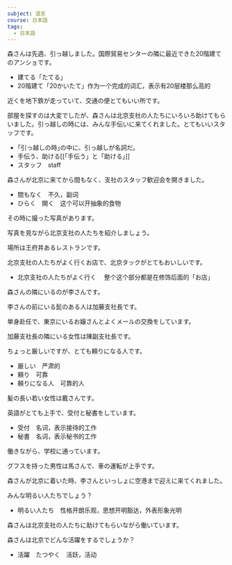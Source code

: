 ```yaml
---
subject: 语言
course: 日本語
tags:
  - 日本語
---
```

森さんは先週、引っ越しました。国際貿易センターの隣に最近できた20階建てのアンショです。

- 建てる「たてる」
- 20階建て「20かいたて」作为一个完成的词汇，表示有20层楼那么高的

近くを地下鉄が走っていて、交通の便とてもいい所です。

部屋を探すのは大変でしたが、森さんは北京支社の人たちにいろいろ助けてもらいました。引っ越しの時には、みんな手伝いに来てくれました。とてもいいスタッフです。

- ｢引っ越しの時｣の中に、引っ越しが名詞だ。
- 手伝う、助ける[[「手伝う」と「助ける」]]
- スタッフ　staff

森さんが北京に来てから間もなく、支社のスタッフ歓迎会を開きました。

- 間もなく　不久，副词
- ひらく　開く　这个可以开抽象的食物

その時に撮った写真があります。

写真を見ながら北京支社の人たちを紹介しましょう。

場所は王府井あるレス卜ランです。

北京支社の人たちがよく行くお店で、北京タックがとてもおいしいです。

- 北京支社の人たちがよく行く　 整个这个部分都是在修饰后面的「お店」

森さんの隣にいるのが李さんです。

李さんの前にいる髭のある人は加藤支社長です。

単身赴任で、東京にいるお嬢さんとよくメールの交換をしています。

加藤支社長の隣にいる女性は陳副支社長です。

ちょっと厳しいですが、とても頼りになる人です。


- 厳しい　严肃的
- 頼り　可靠
- 頼りになる人　可靠的人

髪の長い若い女性は戴さんです。

英語がとても上手で、受付と秘書をしています。

- 受付　名词，表示接待的工作
- 秘書　名词，表示秘书的工作

働きながら、学校に通っています。

グフスを持った男性は馬さんで、車の運転が上手です。

森さんが北京に着いた時、李さんといっしょに空港まで迎えに来てくれました。

みんな明るい人たちでしょう？

- 明るい人たち　性格开朗乐观，思想开明豁达，外表形象光明

森さんは北京支社の人たちに助けてもらいながら働いています。

森さんは北京でどんな活躍をするでしょうか？

- 活躍　たつやく　活跃，活动


